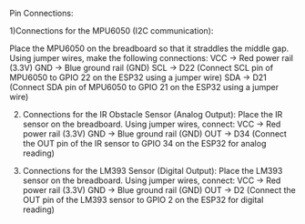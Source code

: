 Pin Connections:


1)Connections for the MPU6050 (I2C communication):

Place the MPU6050 on the breadboard so that it straddles the middle gap.
Using jumper wires, make the following connections:
VCC → Red power rail (3.3V)
GND → Blue ground rail (GND)
SCL → D22 (Connect SCL pin of MPU6050 to GPIO 22 on the ESP32 using a jumper wire)
SDA → D21 (Connect SDA pin of MPU6050 to GPIO 21 on the ESP32 using a jumper wire)


2) Connections for the IR Obstacle Sensor (Analog Output):
Place the IR sensor on the breadboard.
Using jumper wires, connect:
VCC → Red power rail (3.3V)
GND → Blue ground rail (GND)
OUT → D34 (Connect the OUT pin of the IR sensor to GPIO 34 on the ESP32 for analog reading)


3) Connections for the LM393 Sensor (Digital Output):
Place the LM393 sensor on the breadboard.
Using jumper wires, connect:
VCC → Red power rail (3.3V)
GND → Blue ground rail (GND)
OUT → D2 (Connect the OUT pin of the LM393 sensor to GPIO 2 on the ESP32 for digital reading)
